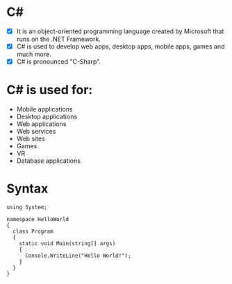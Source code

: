 # C#
- [x] It is an object-oriented programming language created by Microsoft that runs on the .NET Framework.
- [x] C# is used to develop web apps, desktop apps, mobile apps, games and much more.
- [x] C# is pronounced "C-Sharp".

# C# is used for:
- Mobile applications
- Desktop applications
- Web applications
- Web services
- Web sites
- Games
- VR
- Database applications

# Syntax

```
using System;

namespace HelloWorld
{
  class Program
  {
    static void Main(string[] args)
    {
      Console.WriteLine("Hello World!");    
    }
  }
}
```

